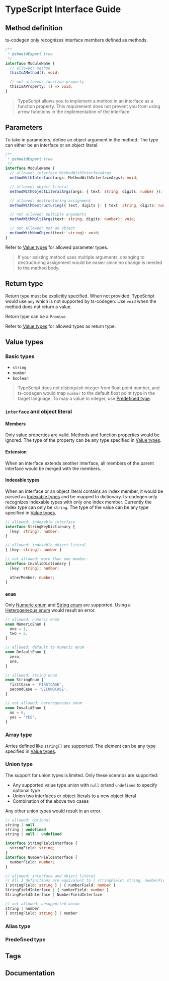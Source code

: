 # TypeScript Interface Guide

## Method definition

ts-codegen only recognizes interface members defined as methods.

```typescript
/**
 * @shouldExport true
 */
interface ModuleName {
  // allowed: method
  thisIsAMethod(): void;

  // not allowed: function property
  thisIsAProperty: () => void;
}
```

> TypeScript allows you to implement a method in an interface as a function property. This requirement does not prevent you from using arrow functions in the implementation of the interface.

## Parameters

To take in parameters, define an object argument in the method. The type can either be an interface or an object literal.

```typescript
/**
 * @shouldExport true
 */
interface ModuleName {
  // allowed: interface MethodWithInterfaceArgs
  methodWithInterface(args: MethodWithInterfaceArgs): void;

  // allowed: object literal
  methodWithObjectLiteralArgs(args: { text: string, digits: number }): void;

  // allowed: destructuring assignment
  methodWithDestructuring({ text, digits }: { text: string, digits: number }): void;

  // not allowed: multiple arguments
  methodWithMultiArgs(text: string, digits: number): void;

  // not allowed: not an object
  methodWithNonObject(text: string): void;
}
```

Refer to [Value types](#value-types) for allowed parameter types.

> If your existing method uses multiple arguments, changing to destructuring assignment would be easier since no change is needed to the method body.

## Return type

Return type must be explicitly specified. When not provided, TypeScript would use `any` which is not supported by ts-codegen. Use `void` when the method does not return a value.

Return type can be a `Promise`.

Refer to [Value types](#value-types) for allowed types as return type.

## Value types

### Basic types

- `string`
- `number`
- `boolean`

> TypeScript does not distinguish integer from float point number, and ts-codegen would map `number` to the default float point type in the target language. To map a value to integer, use [Predefined type](#predefined-type).

### `interface` and object literal

#### Members

Only value properties are valid. Methods and function properties would be ignored. The type of the property can be any type specified in [Value types](#value-types).

#### Extension

When an interface extends another interface, all members of the parent interface would be merged with the members.

#### Indexable types

When an interface or an object literal contains an index member, it would be parsed as [Indexable types](https://www.typescriptlang.org/docs/handbook/interfaces.html#indexable-types) and be mapped to dictionary. ts-codegen only recognizes indexable types with only one index member. Currently the index type can only be `string`. The type of the value can be any type specified in [Value types](#value-types).

```typescript
// allowed: indexable interface
interface StringKeyDictionary {
  [key: string]: number;
}

// allowed: indexable object literal
{ [key: string]: number }

// not allowed: more than one member.
interface InvalidDictionary {
  [key: string]: number;

  otherMember: number;
}
```

### `enum`

Only [Numeric enum](https://www.typescriptlang.org/docs/handbook/enums.html#numeric-enums) and [String enum](https://www.typescriptlang.org/docs/handbook/enums.html#string-enums) are supported. Using a [Heterogeneous enum](https://www.typescriptlang.org/docs/handbook/enums.html#heterogeneous-enums) would result an error.

```typescript
// allowed: numeric enum
enum NumericEnum {
  one = 1,
  two = 2,
}

// allowed: default to numeric enum
enum DefaultEnum {
  zero,
  one,
}

// allowed: string enum
enum StringEnum {
  firstCase = 'FIRSTCASE',
  secondCase = 'SECONDCASE',
}

// not allowed: heterogeneous enum
enum InvalidEnum {
  no = 0,
  yes = 'YES',
}
```

### Array type

Arries defined like `string[]` are supported. The element can be any type specified in [Value types](#value-types).

### Union type

The support for union types is limited. Only these scenrios are supported:

- Any supported value type union with `null` or/and `undefined` to specify optional type
- Union two interfaces or object literals to a new object literal
- Combination of the above two cases

Any other union types would result in an error.

```typescript
// allowed: optional
string | null
string | undefined
string | null | undefined

interface StringFieldInterface {
  stringField: string;
}
interface NumberFieldInterface {
  numberField: number;
}

// allowed: interface and object literal
// All 3 definitions are equivalent to { stringField: string, numberField: number }
{ stringField: string } | { numberField: number }
StringFieldInterface | { numberField: number }
StringFieldInterface | NumberFieldInterface

// not allowed: unsupported union
string | number
{ stringField: string } | number
```

### Alias type



### Predefined type

## Tags

## Documentation
